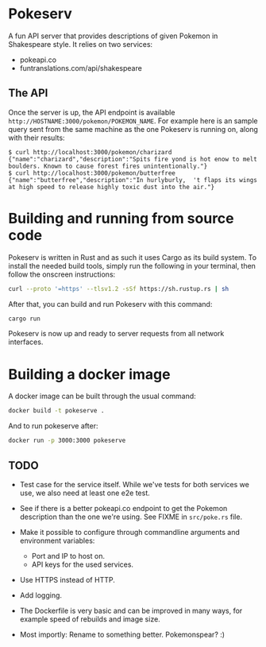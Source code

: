 # Pokeserv

A fun API server that provides descriptions of given Pokemon in Shakespeare style. It relies on two
services:

* pokeapi.co
* funtranslations.com/api/shakespeare

## The API

Once the server is up, the API endpoint is available `http://HOSTNAME:3000/pokemon/POKEMON_NAME`.
For example here is an sample query sent from the same machine as the one Pokeserv is running on,
along with their results:

```console
$ curl http://localhost:3000/pokemon/charizard
{"name":"charizard","description":"Spits fire yond is hot enow to melt boulders. Known to cause forest fires unintentionally."}
$ curl http://localhost:3000/pokemon/butterfree
{"name":"butterfree","description":"In hurlyburly,  't flaps its wings at high speed to release highly toxic dust into the air."}
```

# Building and running from source code

Pokeserv is written in Rust and as such it uses Cargo as its build system. To install the needed
build tools, simply run the following in your terminal, then follow the onscreen instructions:

```sh
curl --proto '=https' --tlsv1.2 -sSf https://sh.rustup.rs | sh
```

After that, you can build and run Pokeserv with this command:

```sh
cargo run
```

Pokeserv is now up and ready to server requests from all network interfaces.

# Building a docker image

A docker image can be built through the usual command:

```sh
docker build -t pokeserve .
```

And to run pokeserve after:

```sh
docker run -p 3000:3000 pokeserve
```

## TODO

* Test case for the service itself. While we've tests for both services we use, we also need at
  least one e2e test.

* See if there is a better pokeapi.co endpoint to get the Pokemon description than the one we're
  using. See FIXME in `src/poke.rs` file.

* Make it possible to configure through commandline arguments and environment variables:
  * Port and IP to host on.
  * API keys for the used services.

* Use HTTPS instead of HTTP.

* Add logging.

* The Dockerfile is very basic and can be improved in many ways, for example speed of rebuilds and
  image size.

* Most importly: Rename to something better. Pokemonspear? :)

